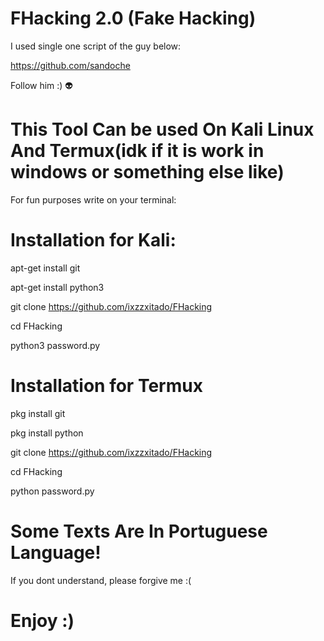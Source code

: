 # FHacking 2.0 (Fake Hacking)

I used single one script of the guy below:

https://github.com/sandoche

Follow him :) 👽

# This Tool Can be used On Kali Linux And Termux(idk if it is work in windows or something else like)

For fun purposes write on your terminal:
# Installation for Kali:
apt-get install git

apt-get install python3

git clone
https://github.com/ixzzxitado/FHacking

cd FHacking

python3 password.py

# Installation for Termux

pkg install git

pkg install python

git clone https://github.com/ixzzxitado/FHacking

cd FHacking

python password.py

# Some Texts Are In Portuguese Language!

If you dont understand, please forgive me
:(

# Enjoy :) #
